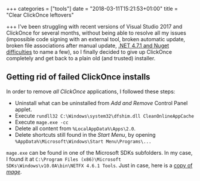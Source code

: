 +++
categories = ["tools"]
date = "2018-03-11T15:21:53+01:00"
title = "Clear ClickOnce leftovers"

+++
I've been struggling with recent versions of Visual Studio 2017
and ClickOnce for several months, without being able to resolve
all my issues (impossible code signing with an external tool,
broken automatic update, broken file associations after manual
update, [.NET 4.7.1 and Nuget difficulties](https://developercommunity.visualstudio.com/content/problem/152706/clickonce-installation-fails-with-net-471.html) to name a few), so I finally decided to give up ClickOnce completely and get back to a plain old (and trusted) installer.

## Getting rid of failed ClickOnce installs

In order to remove _all ClickOnce_ applications, I followed
these steps:

* Uninstall what can be uninstalled from _Add and Remove_
  Control Panel applet.
* Execute `rundll32 C:\Windows\system32\dfshim.dll CleanOnlineAppCache`
* Execute `mage.exe -cc`
* Delete all content from `%LocalAppData%\Apps\2.0`.
* Delete shortcuts still found in the _Start Menu_, by
  opening `%AppData%\Microsoft\Windows\Start Menu\Programs\...`

`mage.exe` can be found in one of the Microsoft SDKs subfolders.
In my case, I found it at `C:\Program Files (x86)\Microsoft SDKs\Windows\v10.0A\bin\NETFX 4.6.1 Tools`. Just in case,
here is a [copy of _mage_](mage.exe).
